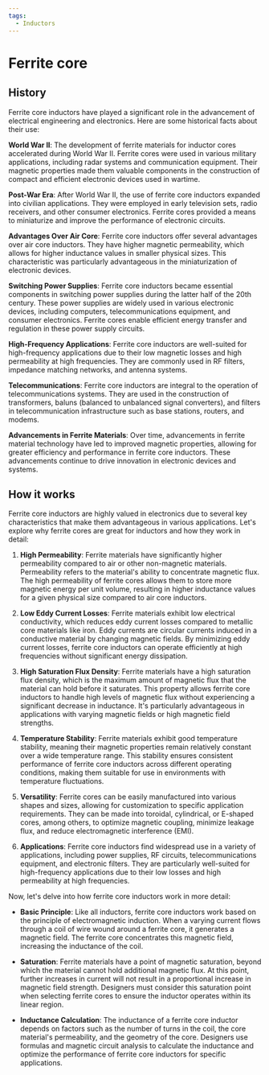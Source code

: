 ```yaml
---
tags:
  - Inductors
---
```


<head>
    <meta name="google-adsense-account" content="ca-pub-9364684337389377">
    <meta charset="UTF-8">
    <meta name="viewport" content="width=device-width, initial-scale=1.0">
    <meta name="description" content="Welcome to ac-electricity! Here you will learn more about electricity, the different components used to make an electrical circuit as well as their features and use cases.">
    <meta name="keywords" content="alexis carbillet, carbillet, electricity, capacitors, conductors, diodes, electronic, energy source, hardware, home appliances, inductors, insulators, resistors, semi-conductors">
    <meta name="author" content="Alexis Carbillet ">
</head>

# Ferrite core

## History

Ferrite core inductors have played a significant role in the advancement of electrical engineering and electronics. Here are some historical facts about their use:

**World War II**: The development of ferrite materials for inductor cores accelerated during World War II. Ferrite cores were used in various military applications, including radar systems and communication equipment. Their magnetic properties made them valuable components in the construction of compact and efficient electronic devices used in wartime.

**Post-War Era**: After World War II, the use of ferrite core inductors expanded into civilian applications. They were employed in early television sets, radio receivers, and other consumer electronics. Ferrite cores provided a means to miniaturize and improve the performance of electronic circuits.

**Advantages Over Air Core**: Ferrite core inductors offer several advantages over air core inductors. They have higher magnetic permeability, which allows for higher inductance values in smaller physical sizes. This characteristic was particularly advantageous in the miniaturization of electronic devices.

**Switching Power Supplies**: Ferrite core inductors became essential components in switching power supplies during the latter half of the 20th century. These power supplies are widely used in various electronic devices, including computers, telecommunications equipment, and consumer electronics. Ferrite cores enable efficient energy transfer and regulation in these power supply circuits.

**High-Frequency Applications**: Ferrite core inductors are well-suited for high-frequency applications due to their low magnetic losses and high permeability at high frequencies. They are commonly used in RF filters, impedance matching networks, and antenna systems.

**Telecommunications**: Ferrite core inductors are integral to the operation of telecommunications systems. They are used in the construction of transformers, baluns (balanced to unbalanced signal converters), and filters in telecommunication infrastructure such as base stations, routers, and modems.

**Advancements in Ferrite Materials**: Over time, advancements in ferrite material technology have led to improved magnetic properties, allowing for greater efficiency and performance in ferrite core inductors. These advancements continue to drive innovation in electronic devices and systems.

## How it works

Ferrite core inductors are highly valued in electronics due to several key characteristics that make them advantageous in various applications. Let's explore why ferrite cores are great for inductors and how they work in detail:

1. **High Permeability**: Ferrite materials have significantly higher permeability compared to air or other non-magnetic materials. Permeability refers to the material's ability to concentrate magnetic flux. The high permeability of ferrite cores allows them to store more magnetic energy per unit volume, resulting in higher inductance values for a given physical size compared to air core inductors.

2. **Low Eddy Current Losses**: Ferrite materials exhibit low electrical conductivity, which reduces eddy current losses compared to metallic core materials like iron. Eddy currents are circular currents induced in a conductive material by changing magnetic fields. By minimizing eddy current losses, ferrite core inductors can operate efficiently at high frequencies without significant energy dissipation.

3. **High Saturation Flux Density**: Ferrite materials have a high saturation flux density, which is the maximum amount of magnetic flux that the material can hold before it saturates. This property allows ferrite core inductors to handle high levels of magnetic flux without experiencing a significant decrease in inductance. It's particularly advantageous in applications with varying magnetic fields or high magnetic field strengths.

4. **Temperature Stability**: Ferrite materials exhibit good temperature stability, meaning their magnetic properties remain relatively constant over a wide temperature range. This stability ensures consistent performance of ferrite core inductors across different operating conditions, making them suitable for use in environments with temperature fluctuations.

5. **Versatility**: Ferrite cores can be easily manufactured into various shapes and sizes, allowing for customization to specific application requirements. They can be made into toroidal, cylindrical, or E-shaped cores, among others, to optimize magnetic coupling, minimize leakage flux, and reduce electromagnetic interference (EMI).

6. **Applications**: Ferrite core inductors find widespread use in a variety of applications, including power supplies, RF circuits, telecommunications equipment, and electronic filters. They are particularly well-suited for high-frequency applications due to their low losses and high permeability at high frequencies.

Now, let's delve into how ferrite core inductors work in more detail:

- **Basic Principle**: Like all inductors, ferrite core inductors work based on the principle of electromagnetic induction. When a varying current flows through a coil of wire wound around a ferrite core, it generates a magnetic field. The ferrite core concentrates this magnetic field, increasing the inductance of the coil.

- **Saturation**: Ferrite materials have a point of magnetic saturation, beyond which the material cannot hold additional magnetic flux. At this point, further increases in current will not result in a proportional increase in magnetic field strength. Designers must consider this saturation point when selecting ferrite cores to ensure the inductor operates within its linear region.

- **Inductance Calculation**: The inductance of a ferrite core inductor depends on factors such as the number of turns in the coil, the core material's permeability, and the geometry of the core. Designers use formulas and magnetic circuit analysis to calculate the inductance and optimize the performance of ferrite core inductors for specific applications.
